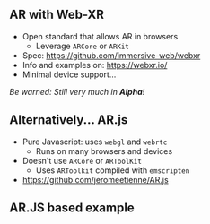 <!-- .slide: data-background-image="./images/bgs/ar_img_big.png" data-background-size="cover" -->


## **AR** with **Web-XR**

- Open standard that allows AR in browsers
  - Leverage `ARCore` or `ARKit`
- Spec: https://github.com/immersive-web/webxr
- Info and examples on: https://webxr.io/
- Minimal device support...

*Be warned: Still very much in **Alpha**!*


## Alternatively... **AR.js**

- Pure Javascript: uses `webgl` and `webrtc`
  - Runs on many browsers and devices
- Doesn't use `ARCore` or `ARToolKit`
  - Uses `ARToolkit` compiled with `emscripten`
- https://github.com/jeromeetienne/AR.js


## **AR.JS** based example

